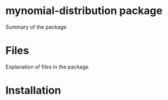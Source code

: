 # mynomial-distribution package

Summary of the package

# Files

Explanation of files in the package

# Installation

